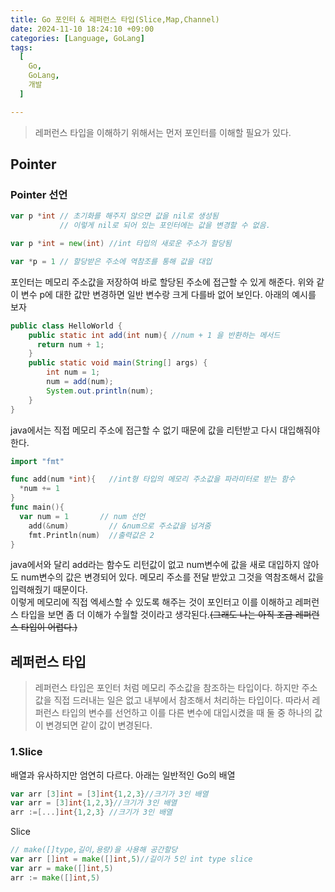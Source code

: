 ```yaml
---
title: Go 포인터 & 레퍼런스 타입(Slice,Map,Channel)
date: 2024-11-10 18:24:10 +09:00
categories: [Language, GoLang]
tags:
  [
    Go,
    GoLang,
    개발
  ]

---
```

> 레퍼런스 타입을 이해하기 위해서는 먼저 포인터를 이해할 필요가 있다.

## Pointer
### Pointer 선언
```go
var p *int // 초기화를 해주지 않으면 값을 nil로 생성됨 
           // 이렇게 nil로 되어 있는 포인터에는 값을 변경할 수 없음.

var p *int = new(int) //int 타입의 새로운 주소가 할당됨

var *p = 1 // 할당받은 주소에 역참조를 통해 값을 대입
```
포인터는 메모리 주소값을 저장하여 바로 할당된 주소에 접근할 수 있게 해준다. 위와 같이 변수 p에 대한 값만 변경하면 일반 변수랑 크게 다를바 없어 보인다. 아래의 예시를 보자
``` java
public class HelloWorld {
    public static int add(int num){ //num + 1 을 반환하는 메서드
      return num + 1;
    }
    public static void main(String[] args) {
        int num = 1;
        num = add(num);
        System.out.println(num);
    }
}
```
java에서는 직접 메모리 주소에 접근할 수 없기 때문에 값을 리턴받고 다시 대입해줘야한다.
``` go
import "fmt"

func add(num *int){   //int형 타입의 메모리 주소값을 파라미터로 받는 함수
  *num += 1
}
func main(){
  var num = 1       // num 선언
	add(&num)         // &num으로 주소값을 넘겨줌
	fmt.Println(num)  //출력값은 2
}
```
java에서와 달리 add라는 함수도 리턴값이 없고 num변수에 값을 새로 대입하지 않아도 num변수의 값은 변경되어 있다. 메모리 주소를 전달 받았고 그것을 역참조해서 값을 입력해줬기 때문이다.   
이렇게 메모리에 직접 엑세스할 수 있도록 해주는 것이 포인터고 이를 이해하고 레퍼런스 타입을 보면 좀 더 이해가 수월할 것이라고 생각된다.~~(그래도 나는 아직 조금 레퍼런스 타입이 어렵다.)~~

## 레퍼런스 타입
> 레퍼런스 타입은 포인터 처럼 메모리 주소값을 참조하는 타입이다. 하지만 주소값을 직접 드러내는 일은 없고 내부에서 참조해서 처리하는 타입이다. 따라서 레퍼런스 타입의 변수를 선언하고 이를 다른 변수에 대입시켰을 때 둘 중 하나의 값이 변경되면 같이 값이 변경된다.    

### 1.Slice
배열과 유사하지만 엄연히 다르다. 아래는 일반적인 Go의 배열
``` go
var arr [3]int = [3]int{1,2,3}//크기가 3인 배열 
var arr = [3]int{1,2,3}//크기가 3인 배열
arr :=[...]int{1,2,3} //크기가 3인 배열
```

Slice   

``` go
// make([]type,길이,용량)을 사용해 공간할당 
var arr []int = make([]int,5)//길이가 5인 int type slice
var arr = make([]int,5)
arr := make([]int,5)
```
